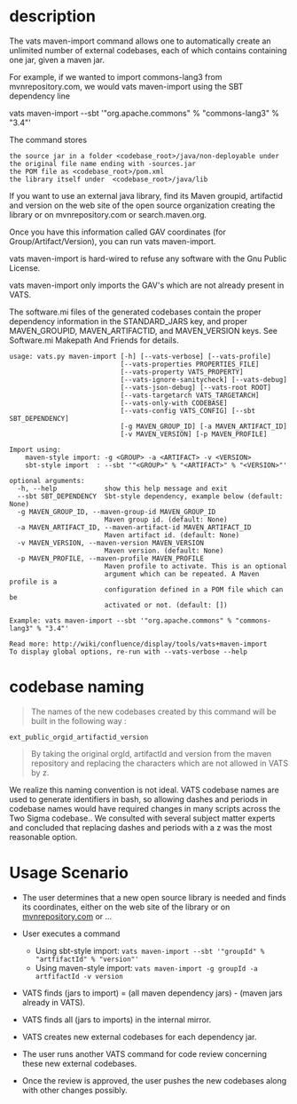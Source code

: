 # description

The vats maven-import command allows one to automatically create an unlimited number of external codebases, each of which contains containing one jar, given a maven jar.

For example, if we wanted to import commons-lang3 from mvnrepository.com, we would vats maven-import using the SBT dependency line

vats maven-import --sbt '"org.apache.commons" % "commons-lang3" % "3.4"'

The command stores

    the source jar in a folder <codebase_root>/java/non-deployable under the original file name ending with -sources.jar
    the POM file as <codebase_root>/pom.xml
    the library itself under  <codebase_root>/java/lib

If you want to use an external java library, find its Maven groupid, artifactid and version on the web site of the open source organization creating the library or on mvnrepository.com or search.maven.org.

Once you have this information called GAV coordinates (for Group/Artifact/Version), you can run vats maven-import.

vats maven-import is hard-wired to refuse any software with the Gnu Public License. 

vats maven-import only imports the GAV's which are not already present in VATS.

The software.mi files of the generated codebases contain the proper dependency information in the STANDARD_JARS key, and proper MAVEN_GROUPID, MAVEN_ARTIFACTID, and MAVEN_VERSION keys. See Software.mi Makepath And Friends for details.

```` 
usage: vats.py maven-import [-h] [--vats-verbose] [--vats-profile]
                            [--vats-properties PROPERTIES_FILE]
                            [--vats-property VATS_PROPERTY]
                            [--vats-ignore-sanitycheck] [--vats-debug]
                            [--vats-json-debug] [--vats-root ROOT]
                            [--vats-targetarch VATS_TARGETARCH]
                            [--vats-only-with CODEBASE]
                            [--vats-config VATS_CONFIG] [--sbt SBT_DEPENDENCY]
                            [-g MAVEN_GROUP_ID] [-a MAVEN_ARTIFACT_ID]
                            [-v MAVEN_VERSION] [-p MAVEN_PROFILE]
 
Import using:
    maven-style import: -g <GROUP> -a <ARTIFACT> -v <VERSION>
    sbt-style import  : --sbt '"<GROUP>" % "<ARTIFACT>" % "<VERSION>"'
 
optional arguments:
  -h, --help            show this help message and exit
  --sbt SBT_DEPENDENCY  Sbt-style dependency, example below (default: None)
  -g MAVEN_GROUP_ID, --maven-group-id MAVEN_GROUP_ID
                        Maven group id. (default: None)
  -a MAVEN_ARTIFACT_ID, --maven-artifact-id MAVEN_ARTIFACT_ID
                        Maven artifact id. (default: None)
  -v MAVEN_VERSION, --maven-version MAVEN_VERSION
                        Maven version. (default: None)
  -p MAVEN_PROFILE, --maven-profile MAVEN_PROFILE
                        Maven profile to activate. This is an optional
                        argument which can be repeated. A Maven profile is a
                        configuration defined in a POM file which can be
                        activated or not. (default: [])
 
Example: vats maven-import --sbt '"org.apache.commons" % "commons-lang3" % "3.4"'
 
Read more: http://wiki/confluence/display/tools/vats+maven-import
To display global options, re-run with --vats-verbose --help
````

# codebase naming

> The names of the new codebases created by this command will be built in the following way :

 

``ext_public_orgid_artifactid_version`` 

 

> By taking the original orgId, artifactId and version from the maven repository 
> and replacing the characters which are not allowed in VATS by z.

 



We realize this naming convention is not ideal. 
VATS codebase names are used to generate identifiers in bash, 
so allowing dashes and periods in codebase names would have required changes in many scripts 
across the Two Sigma codebase.. We consulted with several subject matter experts and concluded that replacing dashes and periods with a z was the most reasonable option.

# Usage Scenario

- The user determines that a new open source library is needed and finds its coordinates,
 either on the web site of the library or on [mvnrepository.com](http://mvnrepository.com) or ...

- User executes a command
  - Using sbt-style import:  ``vats maven-import --sbt '"groupId" % "artfifactId" % "version"'``
  - Using maven-style import:  ``vats maven-import -g groupId -a artfifactId -v version``

- VATS finds (jars to import) = (all maven dependency jars) - (maven jars already in VATS).

- VATS finds all (jars to imports) in the internal mirror.

- VATS creates new external codebases for each dependency jar.

- The user runs another VATS command for code review concerning these new external codebases.

- Once the review is approved, the user pushes the new codebases along with other changes possibly.

